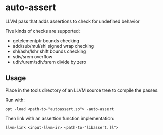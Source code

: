 # auto-assert
LLVM pass that adds assertions to check for undefined behavior

Five kinds of checks are supported:

* getelementptr bounds checking
* add/sub/mul/shl signed wrap checking
* shl/ashr/lshr shift bounds checking
* sdiv/srem overflow
* udiv/urem/sdiv/srem divide by zero

## Usage

Place in the tools directory of an LLVM source tree to compile the passes.

Run with:

    opt -load <path-to-"autoassert.so"> -auto-assert

Then link with an assertion function implementation:

    llvm-link <input-llvm-ir> <path-to-"libassert.ll">

